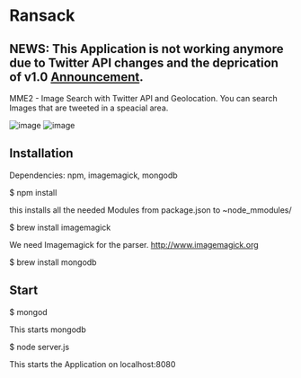 Ransack
=======

NEWS: This Application is not working anymore due to Twitter API changes and the deprication of v1.0 [Announcement](https://dev.twitter.com/blog/changes-coming-to-twitter-api).
----



MME2 - Image Search with Twitter API and Geolocation. You can search Images that are tweeted in a speacial area.

![image](https://raw.github.com/eugenpirogoff/ransack/master/tmp/image1.png)
![image](https://raw.github.com/eugenpirogoff/ransack/master/tmp/image2.png)



Installation
----
Dependencies: npm, imagemagick, mongodb

$ npm install	

this installs all the needed Modules from package.json to ~node_mmodules/

$ brew install imagemagick

We need Imagemagick for the parser. http://www.imagemagick.org

$ brew install mongodb




Start
----
$ mongod

This starts mongodb

$ node server.js

This starts the Application on localhost:8080
